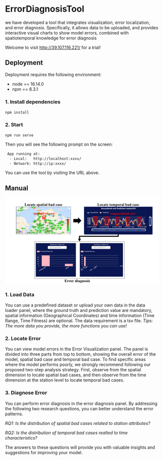 # ErrorDiagnosisTool

we have developed a tool that integrates visualization, error localization, and error diagnosis. Specifically, it allows data to be uploaded, and provides interactive visual charts to show model errors, combined with spatiotemporal knowledge for error diagnosis

Welcome to visit http://39.107.116.221/  for a trial!



## Deployment

Deployment requires the following environment:

- node == 16.14.0
- npm == 8.3.1



### 1. Install dependencies

```
npm install
```

### 2. Start
```
npm run serve
```

Then you will see the following prompt on the screen:

```
 App running at:
  - Local:   http://localhost:xxxx/ 
  - Network: http://ip:xxxx/
```

You can use the tool by visiting the URL above.



## Manual

![manual](manual.png)

### 1. Load Data

You can use a predefined dataset or upload your own data in the data loader panel,  where the ground truth and prediction value are mandatory, spatial information (Geographical Coordinates) and time information (Time Range, Time Fitness) are optional. The data requirement is a tsv file.
*Tips: The more data you provide, the more functions you can use!*



### 2. Locate Error

You can view model errors in the Error Visualization panel. The panel is divided into three parts from top to bottom, showing the overall error of the model, spatial bad case and temporal bad case. To find specific areas where the model performs poorly, we strongly recommend following our proposed two-step analysis strategy. First, observe from the spatial dimension to locate spatial bad cases, and then observe from the time dimension at the station level to locate temporal bad cases.



### 3. Diagnose Error

You can perform error diagnosis in the error diagnosis panel. By addressing the following two research questions, you can better understand the error patterns.

*RQ1: Is the distribution of spatial bad cases related to station attributes?*

*RQ2: Is the distribution of temporal bad cases realted to time characteristics?*

The answers to these questions will provide you with valuable insights and suggestions for improving your model.







